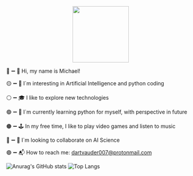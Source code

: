 <div id="header" align="center">
  <img src="https://media.giphy.com/media/M9gbBd9nbDrOTu1Mqx/giphy.gif" width="150"/>
</div>

🔴 ➖️ 👋 Hi, my name is Michael!

🟡 ➖️ 👀 I`m interesting in Artificial Intelligence and python coding

⚪ ➖️ 🎓 I like to explore new technologies

🟢 ➖️ 🌱 I`m currently learning python for myself, with perspective in future

🟤 ➖️ 🕹️ In my free time, I like to play video games and listen to music

🔵 ➖️ 🦭 I`m looking to collaborate on AI Science

🟣 ➖️ 📬 How to reach me: dartvauder007@protonmail.com

![Anurag's GitHub stats](https://github-readme-stats.vercel.app/api?username=Dartvauder&show_icons=true&theme=dark)
![Top Langs](https://github-readme-stats.vercel.app/api/top-langs/?username=Dartvauder&layout=compact&theme=dark)
